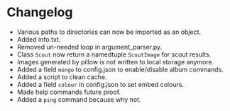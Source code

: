 # Changelog
- Various paths to directories can now be imported as an object.
- Added info.txt.
- Removed un-needed loop in argument_parser.py.
- Class `Scout` now return a namedtuple `ScoutImage` for scout results.
- Images generated by pillow is not written to local storage anymore.
- Added a field `mongo` to config.json to enable/disable album commands.
- Added a script to clean cache.
- Added a field `colour` in config.json to set embed colours.
- Made help commands future proof.
- Added a `ping` command because why not.